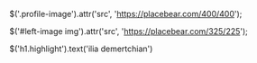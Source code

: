 $('.profile-image').attr('src', 'https://placebear.com/400/400');

$('#left-image img').attr('src', 'https://placebear.com/325/225');

$('h1.highlight').text('ilia demertchian')
